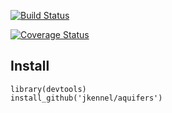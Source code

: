 [![Build Status](https://travis-ci.org/jkennel/aquifer.svg?branch=master)](https://travis-ci.org/jkennel/aquifer)

[![Coverage Status](https://img.shields.io/codecov/c/github/jkennel/aquifer/master.svg)](https://codecov.io/github/jkennel/aquifer?branch=master)

## Install

```{r setup, include=FALSE}
library(devtools)
install_github('jkennel/aquifers')
```
